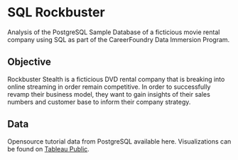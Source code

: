 # **SQL Rockbuster**
Analysis of the PostgreSQL Sample Database of a ficticious movie rental company using SQL as part of the CareerFoundry Data Immersion Program.

## **Objective**
Rockbuster Stealth is a ficticious DVD rental company that is breaking into online streaming in order remain competitive. In order to successfully revamp their business model, they want to gain insights of their sales numbers and customer base to inform their company strategy.

## **Data**
Opensource tutorial data from PostgreSQL available here.
Visualizations can be found on [Tableau Public](https://public.tableau.com/app/profile/samantha.fitzsimmons).
